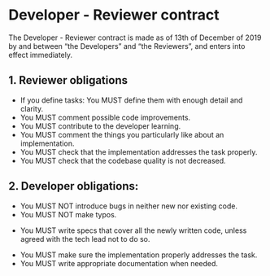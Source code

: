 # Developer - Reviewer contract

The Developer - Reviewer contract is made as of 13th of December of 2019 by and between “the Developers” and “the Reviewers”, and enters into effect immediately.

## 1. Reviewer obligations

* If you define tasks: You MUST define them with enough detail and clarity.
* You MUST comment possible code improvements.
* You MUST contribute to the developer learning.
* You MUST comment the things you particularly like about an implementation.
* You MUST check that the implementation addresses the task properly.
* You MUST check that the codebase quality is not decreased.

## 2. Developer obligations:

* You MUST NOT introduce bugs in neither new nor existing code.
* You MUST NOT make typos.
+ You MUST write specs that cover all the newly written code, unless agreed with the tech lead not to do so.
* You MUST make sure the implementation properly addresses the task.
* You MUST write appropriate documentation when needed.
